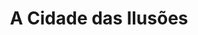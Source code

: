 ---
Numero: 391
title: A Cidade das Ilusões
Autor: Ursula K LeGuin
Co-autor: 
Ano-de-Publicacao: 1990
Titulo-original: City of Illusions
Tradutor: Raul de Sousa Machado
Co-tradutor: 
Ano-de-edicao: 1967
alias: Ursula-K-LeGuin
Autor2-alias: 
Tradutor1-alias: Raul-de-Sousa-Machado
Tradutor2-alias: 
Titulo-link: 391-A-Cidade-das-Ilusoes
Capa: 
pags: 
Capa-link: 
---